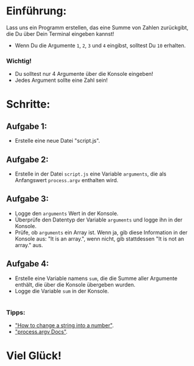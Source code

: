 # Einführung:

Lass uns ein Programm erstellen, das eine Summe von Zahlen zurückgibt, die Du über Dein Terminal eingeben kannst!

- Wenn Du die Argumente `1`, `2`, `3` und `4` eingibst, solltest Du `10` erhalten.

### Wichtig!

- Du solltest nur 4 Argumente über die Konsole eingeben!
- Jedes Argument sollte eine Zahl sein!

# Schritte:

## Aufgabe 1:

- Erstelle eine neue Datei "script.js".

## Aufgabe 2:

- Erstelle in der Datei `script.js` eine Variable `arguments`, die als Anfangswert `process.argv` enthalten wird.

## Aufgabe 3:

- Logge den `arguments` Wert in der Konsole.
- Überprüfe den Datentyp der Variable `arguments` und logge ihn in der Konsole.
- Prüfe, ob `arguments` ein Array ist. Wenn ja, gib diese Information in der Konsole aus: "It is an array.", wenn nicht, gib stattdessen "It is not an array." aus.

## Aufgabe 4:

- Erstelle eine Variable namens `sum`, die die Summe aller Argumente enthält, die über die Konsole übergeben wurden.
- Logge die Variable `sum` in der Konsole.

#

### Tipps:

- ["How to change a string into a number"](https://developer.mozilla.org/en-US/docs/Web/JavaScript/Reference/Global_Objects/parseInt).
- ["process.argv Docs"](https://nodejs.org/docs/latest/api/process.html#processargv).

#

# Viel Glück!
